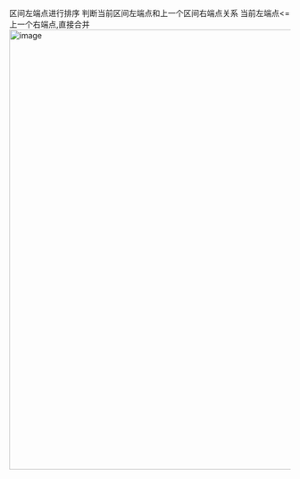 区间左端点进行排序
判断当前区间左端点和上一个区间右端点关系
当前左端点<=上一个右端点,直接合并
<img width="788" alt="image" src="https://github.com/user-attachments/assets/4dda5351-4fc4-4563-9e30-11876b567b13" />

